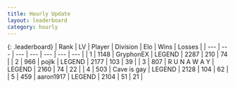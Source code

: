 ```yaml
---
title: Hourly Update
layout: leaderboard
category: hourly
---
```


{: .leaderboard}
| Rank | LV | Player | Division | Elo | Wins | Losses |
| --- | --- | --- | --- | --- | --- | --- |
| <span data-change="0">1</span> | 1148 | <span title="ID: 315148">GryphonEX</span> | LEGEND | <span data-change="0">2287</span> | <span data-change="0">210</span> | <span data-change="0">74</span> |
| <span data-change="0">2</span> | 966 | <span title="ID: 4783">pojlk</span> | LEGEND | <span data-change="0">2177</span> | <span data-change="0">103</span> | <span data-change="0">39</span> |
| <span data-change="0">3</span> | 807 | <span title="ID: 66144">R U N A W A Y</span> | LEGEND | <span data-change="-10">2160</span> | <span data-change="1">74</span> | <span data-change="1">22</span> |
| <span data-change="0">4</span> | 503 | <span title="ID: 382502">Cave is gay</span> | LEGEND | <span data-change="0">2128</span> | <span data-change="0">104</span> | <span data-change="0">62</span> |
| <span data-change="0">5</span> | 459 | <span title="ID: 466583">aaron1917</span> | LEGEND | <span data-change="0">2104</span> | <span data-change="0">51</span> | <span data-change="0">21</span> |